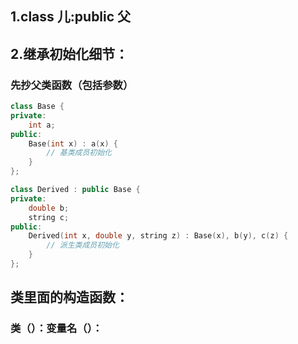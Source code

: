 ## 1.class 儿:public 父
## 2.继承初始化细节：
### 先抄父类函数（包括参数）
```c++
class Base {
private:
    int a;
public:
    Base(int x) : a(x) {
        // 基类成员初始化
    }
};

class Derived : public Base {
private:
    double b;
    string c;
public:
    Derived(int x, double y, string z) : Base(x), b(y), c(z) {
        // 派生类成员初始化
    }
};
```

## 类里面的构造函数：
### 类（）：变量名（）：
